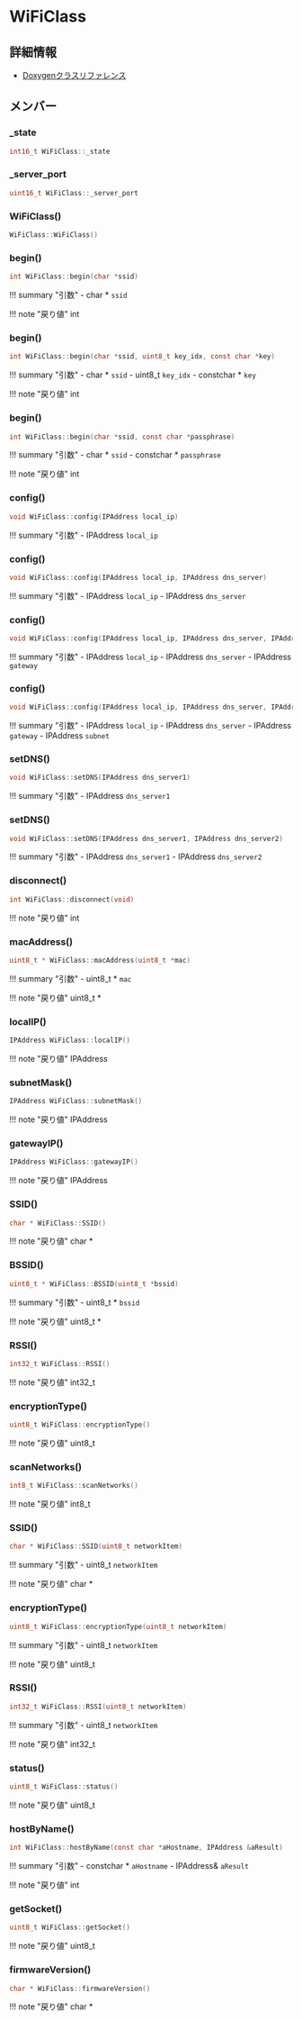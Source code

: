 # WiFiClass



## 詳細情報

- [Doxygenクラスリファレンス](https://lang-ship.com/reference/Arduino/1.8.9/class_wi_fi_class.html)

## メンバー

###  _state

```c
int16_t WiFiClass::_state
```


###  _server_port

```c
uint16_t WiFiClass::_server_port
```






### WiFiClass()



```c
WiFiClass::WiFiClass()
```



### begin()



```c
int WiFiClass::begin(char *ssid)
```

!!! summary "引数"
	- char * `ssid` 

!!! note "戻り値"
	int



### begin()



```c
int WiFiClass::begin(char *ssid, uint8_t key_idx, const char *key)
```

!!! summary "引数"
	- char * `ssid` 
	- uint8_t `key_idx` 
	- constchar * `key` 

!!! note "戻り値"
	int



### begin()



```c
int WiFiClass::begin(char *ssid, const char *passphrase)
```

!!! summary "引数"
	- char * `ssid` 
	- constchar * `passphrase` 

!!! note "戻り値"
	int



### config()



```c
void WiFiClass::config(IPAddress local_ip)
```

!!! summary "引数"
	- IPAddress `local_ip` 



### config()



```c
void WiFiClass::config(IPAddress local_ip, IPAddress dns_server)
```

!!! summary "引数"
	- IPAddress `local_ip` 
	- IPAddress `dns_server` 



### config()



```c
void WiFiClass::config(IPAddress local_ip, IPAddress dns_server, IPAddress gateway)
```

!!! summary "引数"
	- IPAddress `local_ip` 
	- IPAddress `dns_server` 
	- IPAddress `gateway` 



### config()



```c
void WiFiClass::config(IPAddress local_ip, IPAddress dns_server, IPAddress gateway, IPAddress subnet)
```

!!! summary "引数"
	- IPAddress `local_ip` 
	- IPAddress `dns_server` 
	- IPAddress `gateway` 
	- IPAddress `subnet` 



### setDNS()



```c
void WiFiClass::setDNS(IPAddress dns_server1)
```

!!! summary "引数"
	- IPAddress `dns_server1` 



### setDNS()



```c
void WiFiClass::setDNS(IPAddress dns_server1, IPAddress dns_server2)
```

!!! summary "引数"
	- IPAddress `dns_server1` 
	- IPAddress `dns_server2` 



### disconnect()



```c
int WiFiClass::disconnect(void)
```

!!! note "戻り値"
	int



### macAddress()



```c
uint8_t * WiFiClass::macAddress(uint8_t *mac)
```

!!! summary "引数"
	- uint8_t * `mac` 

!!! note "戻り値"
	uint8_t *



### localIP()



```c
IPAddress WiFiClass::localIP()
```

!!! note "戻り値"
	IPAddress



### subnetMask()



```c
IPAddress WiFiClass::subnetMask()
```

!!! note "戻り値"
	IPAddress



### gatewayIP()



```c
IPAddress WiFiClass::gatewayIP()
```

!!! note "戻り値"
	IPAddress



### SSID()



```c
char * WiFiClass::SSID()
```

!!! note "戻り値"
	char *



### BSSID()



```c
uint8_t * WiFiClass::BSSID(uint8_t *bssid)
```

!!! summary "引数"
	- uint8_t * `bssid` 

!!! note "戻り値"
	uint8_t *



### RSSI()



```c
int32_t WiFiClass::RSSI()
```

!!! note "戻り値"
	int32_t



### encryptionType()



```c
uint8_t WiFiClass::encryptionType()
```

!!! note "戻り値"
	uint8_t



### scanNetworks()



```c
int8_t WiFiClass::scanNetworks()
```

!!! note "戻り値"
	int8_t



### SSID()



```c
char * WiFiClass::SSID(uint8_t networkItem)
```

!!! summary "引数"
	- uint8_t `networkItem` 

!!! note "戻り値"
	char *



### encryptionType()



```c
uint8_t WiFiClass::encryptionType(uint8_t networkItem)
```

!!! summary "引数"
	- uint8_t `networkItem` 

!!! note "戻り値"
	uint8_t



### RSSI()



```c
int32_t WiFiClass::RSSI(uint8_t networkItem)
```

!!! summary "引数"
	- uint8_t `networkItem` 

!!! note "戻り値"
	int32_t



### status()



```c
uint8_t WiFiClass::status()
```

!!! note "戻り値"
	uint8_t



### hostByName()



```c
int WiFiClass::hostByName(const char *aHostname, IPAddress &aResult)
```

!!! summary "引数"
	- constchar * `aHostname` 
	- IPAddress& `aResult` 

!!! note "戻り値"
	int



### getSocket()



```c
uint8_t WiFiClass::getSocket()
```

!!! note "戻り値"
	uint8_t



### firmwareVersion()



```c
char * WiFiClass::firmwareVersion()
```

!!! note "戻り値"
	char *



